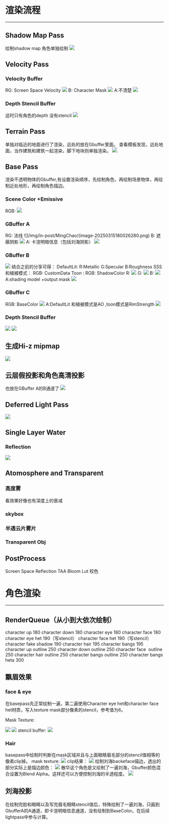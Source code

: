 # 渲染流程
---
## Shadow Map Pass
绘制shadow map
角色单独绘制
![](/img/in-post/MingChao/image-20250315175935380.png)
## Velocity Pass
### Velocity Buffer
RG: Screen Space Velocity
![](/img/in-post/MingChao/image-20250315175945815.png)
B: Character Mask
![](/img/in-post/MingChao/image-20250315175952018.png)
A:不清楚
![](/img/in-post/MingChao/image-20250315175958571.png)
### Depth Stencil Buffer
这时只有角色的depth 没有stencil
![](/img/in-post/MingChao/image-20250315180008110.png)
## Terrain Pass
单独对临近的地面进行了渲染，远处的放在Gbuffer里面。
查看模板发现，远处地面，当作建筑和建筑一起渲染，脚下地块则单独渲染。
![](/img/in-post/MingChao/image-20250315180014459.png)
## Base Pass
渲染不透明物体的Gbuffer,有设置渲染顺序，先绘制角色，再绘制场景物体，再绘制近处地形，再绘制角色描边。

### Scene Color +Emissive
RGB:
![](/img/in-post/MingChao/image-20250315180020262.png)
### GBuffer A
RG: 法线
![]/img/in-post/MingChao/(image-20250315180026280.png)
B: 遮蔽阴影
![](/img/in-post/MingChao/image-20250315180031409.png)
A: 卡渲明暗信息（包括刘海阴影）
![](/img/in-post/MingChao/image-20250315180036629.png)
### GBuffer B
![](/img/in-post/MingChao/image-20250315180042281.png)
结合之前的分享可得：
DefaultLit: R:Metallic  G:Specular B:Roughness
SSS和植被模式： RGB: CustomData
Toon : RGB: ShadowColor
R: 
![](/img/in-post/MingChao/image-20250315180048811.png)
G: 
![](/img/in-post/MingChao/image-20250315180054100.png)
B:
![](/img/in-post/MingChao/image-20250315180101892.png)
A:shading model +output mask
![](/img/in-post/MingChao/image-20250315180108951.png)
### GBuffer C
RGB: BaseColor
![](/img/in-post/MingChao/image-20250315180125188.png)
A:DefaultLit 和植被模式是AO ,toon模式是RimStrength
![](/img/in-post/MingChao/image-20250315180129556.png)
### Depth Stencil Buffer
![](/img/in-post/MingChao/image-20250315174008530.png)
![](/img/in-post/MingChao/image-20250315174017322.png)
## 生成Hi-z mipmap
![](/img/in-post/MingChao/image-20250315174225414.png)
## 云层假投影和角色高清投影
也放在GBuffer A的B通道了
![](/img/in-post/MingChao/image-20250315174302831.png)
## Deferred Light Pass
![](/img/in-post/MingChao/image-20250315174338967.png)
## Single Layer Water
### Reflection
![](/img/in-post/MingChao/image-20250315174358621.png)
## Atomosphere and Transparent
### 高度雾
看效果好像也有深度上的衰减
### skybox
### 半透云片雾片
### Transparent Obj
## PostProcess
Screen Space Reflection
TAA
Bloom
Lut 校色
# 角色渲染
---
## RenderQueue（从小到大依次绘制）
character up 180
character down 180
character eye 180
character face 180
character eye het 190（写stencil）
character face het 190（写stencil）
character fake shadow 190
character hair 195
character bangs 195
character up outline 250
character down outline 250
character face  outline 250
character hair outline 250
character bangs outline 250
character bangs heta 300 
## 飘眉效果
### face & eye
在basepass先正常绘制一遍，第二遍使用Character eye het和character face het材质，写入texture mask部分像素的stencil，参考值为6。

Mask Texture:

![](/img/in-post/MingChao/image-20250315174656961.png)
![](/img/in-post/MingChao/image-20250315174709239.png)
stencil buffer:
![](/img/in-post/MingChao/image-20250315174726598.png)
### Hair
basepass中绘制时判断在mask区域并且与上面眼睛眉毛部分的stencil值相等的像素clip掉。
mask texture:
![](/img/in-post/MingChao/image-20250315174752326.png)
clip结果：
![](/img/in-post/MingChao/image-20250315174804447.png)
绘制刘海backeface描边，透出的部分实际上是描边颜色：
![](/img/in-post/MingChao/image-20250315174815356.png)
散华这个角色是又绘制了一遍刘海，Gbuffer颜色混合设置为Blend Alpha。这样还可以方便控制刘海的半透程度。
![](/img/in-post/MingChao/image-20250315175229490.png)
## 刘海投影
在绘制完脸和眼睛以及写完眉毛眼睛stencil值后，特殊绘制了一遍刘海，只画到GbufferA的A通道，即卡渲明暗信息通道，没有绘制到BaseColor。在后续lightpass中参与计算。
